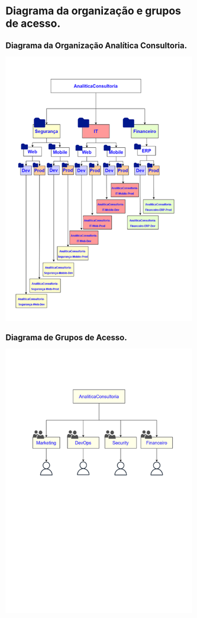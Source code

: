 # Diagrama da organização e grupos de acesso.
## Diagrama da Organização Analítica Consultoria.

![](https://github.com/andrerj2000/MyStudy/blob/main/Diagrama_da_Organiza%C3%A7%C3%A3o_de_Pastas_e_Projetos_e_Grupos_de_Acessos_na_Google_Cloud_Platform/Diagrama_da-Organiza%C3%A7%C3%A3o.png)

## Diagrama de Grupos de Acesso.

![](https://github.com/andrerj2000/MyStudy/blob/main/Diagrama_da_Organiza%C3%A7%C3%A3o_de_Pastas_e_Projetos_e_Grupos_de_Acessos_na_Google_Cloud_Platform/Grupos_de_acesso.png)
